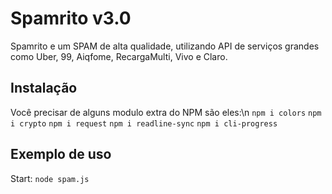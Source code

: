 # Spamrito v3.0
Spamrito e um SPAM de alta qualidade, utilizando API de serviços grandes como Uber, 99, Aiqfome, RecargaMulti, Vivo e Claro.

## Instalação

Você precisar de alguns modulo extra do NPM são eles:\n
`npm i colors`
`npm i crypto`
`npm i request`
`npm i readline-sync`
`npm i cli-progress`

## Exemplo de uso

Start: ```node spam.js```
